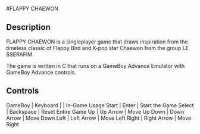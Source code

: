 #FLAPPY CHAEWON

## Description
FLAPPY CHAEWON is a singleplayer game that draws inspiration from the timeless classic of Flappy Bird and K-pop star Chaewon from the group LE SSERAFIM. 

The game is written in C that runs on a GameBoy Advance Emulator with GameBoy Advance controls.

## Controls
GameBoy | Keyboard | | In-Game Usage
Start | Enter | Start the Game
Select | Backspace | Reset Entire Game
Up | Up Arrow | Move Up
Down | Down Arrow | Move Down
Left | Left Arrow | Move Left
Right | Right Arrow | Move Right
